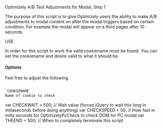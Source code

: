 Optimizely A/B Test Adjustments for Modal, Step 1

The purpose of this script is to give Optimizely users the ability to make A/B adjustments to modal content on after
the modal triggers based on certain condition. For example the modal will appear on a third pages after 10 seconds.

USE

In order for this script to work the valid cookiename must be found. You can set the cookiename and desire valid to
what it should be.

#### Options

Feel free to adjust the following.

```html

`COOKIENAME`
Name of cookie to check

```

var CHECKWAIT = 500;			        // Wait value (forces jQuery to wait this long in millaseconds before doing anything)
var CHECKSPEED = 50;			        // How fast in milla seconds for OptimizelyPcCheck to check DOM for PC modal
var THEEND = 500;			            // When to completely terminate this script
